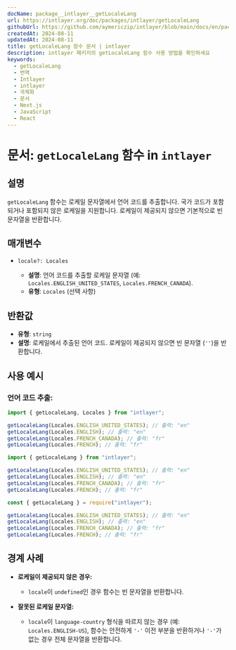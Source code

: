 ```yaml
---
docName: package__intlayer__getLocaleLang
url: https://intlayer.org/doc/packages/intlayer/getLocaleLang
githubUrl: https://github.com/aymericzip/intlayer/blob/main/docs/en/packages/intlayer/getLocaleLang.md
createdAt: 2024-08-11
updatedAt: 2024-08-11
title: getLocaleLang 함수 문서 | intlayer
description: intlayer 패키지의 getLocaleLang 함수 사용 방법을 확인하세요
keywords:
  - getLocaleLang
  - 번역
  - Intlayer
  - intlayer
  - 국제화
  - 문서
  - Next.js
  - JavaScript
  - React
---
```


# 문서: `getLocaleLang` 함수 in `intlayer`

## 설명

`getLocaleLang` 함수는 로케일 문자열에서 언어 코드를 추출합니다. 국가 코드가 포함되거나 포함되지 않은 로케일을 지원합니다. 로케일이 제공되지 않으면 기본적으로 빈 문자열을 반환합니다.

## 매개변수

- `locale?: Locales`

  - **설명**: 언어 코드를 추출할 로케일 문자열 (예: `Locales.ENGLISH_UNITED_STATES`, `Locales.FRENCH_CANADA`).
  - **유형**: `Locales` (선택 사항)

## 반환값

- **유형**: `string`
- **설명**: 로케일에서 추출된 언어 코드. 로케일이 제공되지 않으면 빈 문자열 (`''`)을 반환합니다.

## 사용 예시

### 언어 코드 추출:

```typescript codeFormat="typescript"
import { getLocaleLang, Locales } from "intlayer";

getLocaleLang(Locales.ENGLISH_UNITED_STATES); // 출력: "en"
getLocaleLang(Locales.ENGLISH); // 출력: "en"
getLocaleLang(Locales.FRENCH_CANADA); // 출력: "fr"
getLocaleLang(Locales.FRENCH); // 출력: "fr"
```

```javascript codeFormat="esm"
import { getLocaleLang } from "intlayer";

getLocaleLang(Locales.ENGLISH_UNITED_STATES); // 출력: "en"
getLocaleLang(Locales.ENGLISH); // 출력: "en"
getLocaleLang(Locales.FRENCH_CANADA); // 출력: "fr"
getLocaleLang(Locales.FRENCH); // 출력: "fr"
```

```javascript codeFormat="commonjs"
const { getLocaleLang } = require("intlayer");

getLocaleLang(Locales.ENGLISH_UNITED_STATES); // 출력: "en"
getLocaleLang(Locales.ENGLISH); // 출력: "en"
getLocaleLang(Locales.FRENCH_CANADA); // 출력: "fr"
getLocaleLang(Locales.FRENCH); // 출력: "fr"
```

## 경계 사례

- **로케일이 제공되지 않은 경우:**

  - `locale`이 `undefined`인 경우 함수는 빈 문자열을 반환합니다.

- **잘못된 로케일 문자열:**
  - `locale`이 `language-country` 형식을 따르지 않는 경우 (예: `Locales.ENGLISH-US`), 함수는 안전하게 `'-'` 이전 부분을 반환하거나 `'-'`가 없는 경우 전체 문자열을 반환합니다.
